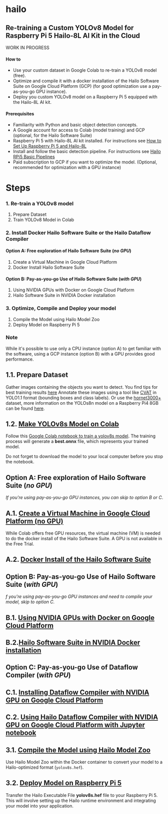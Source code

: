 # hailo

## Re-training a Custom YOLOv8 Model for Raspberry Pi 5 Hailo-8L AI Kit in the Cloud

WORK IN PROGRESS 

#### How to 
- Use your custom dataset in Google Colab to re-train a YOLOv8 model (free).
- Optimize and compile it with a docker installation of the Hailo Software Suite on Google Cloud Platform (GCP) (for good optimization use a pay-as-you-go GPU instance).
- Deploy you custom YOLOv8 model on a Raspberry Pi 5 equipped with the Hailo-8L AI kit.

#### Prerequisites
- Familiarity with Python and basic object detection concepts.
- A Google account for access to Colab (model training) and GCP (optional, for the Hailo Software Suite)
- Raspberry Pi 5 with Hailo-8L AI kit installed. For instructions see [How to Set Up Raspberry Pi 5 and Hailo-8L](https://github.com/hailo-ai/hailo-rpi5-examples/blob/main/doc/install-raspberry-pi5.md#how-to-set-up-raspberry-pi-5-and-hailo-8l)
- Install and follow the basic detection pipeline. For instructions see [Hailo RPi5 Basic Pipelines](https://github.com/hailo-ai/hailo-rpi5-examples/blob/main/doc/basic-pipelines.md#installation)
- Paid subscription to GCP if you want to optimize the model. (Optional, recommended for optimization with a GPU instance)

# Steps
### 1. Re-train a YOLOv8 model
1. Prepare Dataset
2. Train YOLOv8 Model in Colab 
### 2. Install Docker Hailo Software Suite or  the Hailo Dataflow Compiler
#### **Option A:** Free exploration of Hailo Software Suite (_no GPU_)
1. Create a Virtual Machine in Google Cloud Platform 
2. Docker Install Hailo Software Suite
#### **Option B:** Pay-as-you-go Use of Hailo Software Suite (_with GPU_)
1. Using NVIDIA GPUs with Docker on Google Cloud Platform
2. Hailo Software Suite in NVIDIA Docker installation


### 3. Optimize, Compile and Deploy your model
1. Compile the Model using Hailo Model Zoo
2. Deploy Model on Raspberry Pi 5


### Note
 While it's possible to use only a CPU instance (option A) to get familiar with the software, using a GCP instance (option B) with a GPU provides good performance.

## 1.1. Prepare Dataset

Gather images containing the objects you want to detect. You find tips for best training results [here](https://github.com/ultralytics/yolov5/wiki/Tips-for-Best-Training-Results#dataset)
Annotate these images using a tool like [CVAT](https://www.cvat.ai/) in YOLO1.1 format (bounding boxes and class labels). Or use the [hornet3000+](https://www.kaggle.com/datasets/marcoryvandijk/vespa-velutina-v-crabro-vespulina-vulgaris) dataset, more information on the YOLOs8n model on a Raspberry Pi4 8GB can be found [here](https://github.com/vespCV/hornet3000).

## 1.2. [Make YOLOv8s Model on Colab](https://github.com/marcory-hub/hailo/blob/main/colab_yolov8s_create_model.ipynb)

Follow this [Google Colab notebook to train a yolov8s model](https://github.com/marcory-hub/hailo/blob/main/colab_yolov8s_create_model.ipynb). The training process will generate a **best.onnx** file, which represents your trained model. 

Do not forget to download the model to your local computer before you stop the notebook.

## **Option A:** Free exploration of Hailo Software Suite (_no GPU_)
_If you're using pay-as-you-go GPU instances, you can skip to option B or C_.

## A.1. [Create a Virtual Machine in Google Cloud Platform (no GPU)](https://github.com/marcory-hub/hailo/blob/main/gcp-vm-no-gpu-installation.md)

While Colab offers free GPU resources, the virtual machine (VM) is needed to do the docker install of the Hailo Software Suite. A GPU is not available in the Free Trial.

## A.2. [Docker Install of the Hailo Software Suite](https://github.com/marcory-hub/hailo/blob/main/gcp-vm-no-gpu-docker-software-suite-installation.md)

## **Option B:** Pay-as-you-go Use of Hailo Software Suite (_with GPU_)
_f you're using pay-as-you-go GPU instances and need to compile your model, skip to option C._

## B.1. [Using NVIDIA GPUs with Docker on Google Cloud Platform](gcp-vm-gpu-docker-installation.md)

## B.2.[Hailo Software Suite in NVIDIA Docker installation](https://github.com/marcory-hub/hailo/blob/main/gcp-vm-gpu-docker-software-suite-installation.md)

## **Option C:** Pay-as-you-go Use of Dataflow Compiler (_with GPU_)

## C.1. [Installing Dataflow Compiler with NVIDIA GPU on Google Cloud Platform](https://github.com/marcory-hub/hailo/blob/main/jupyter-gpu-dataflow-compiler-installation.md)

## C.2. [Using Hailo Dataflow Compiler with NVIDIA GPU on Google Cloud Platform with Jupyter notebook](https://github.com/marcory-hub/hailo/blob/main/jupyter-gpu-dataflow-compiler-model-zoo.md)

## 3.1. [Compile the Model using Hailo Model Zoo](https://github.com/marcory-hub/hailo/blob/main/model-zoo-compilation.md)
Use Hailo Model Zoo within the Docker container to convert your model to a Hailo-optimized format (`yolov8s.hef`).

## 3.2. [Deploy Model on Raspberry Pi 5](https://github.com/marcory-hub/hailo/blob/main/rpi-5-hailo-8l-deploy-model.md)

Transfer the Hailo Executable File **yolov8s.hef** file to your Raspberry Pi 5. This will involve setting up the Hailo runtime environment and integrating your model into your application.

